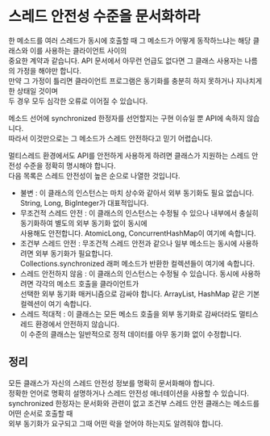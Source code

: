 # 스레드 안전성 수준을 문서화하라

한 메소드를 여러 스레드가 동시에 호출할 때 그 메소드가 어떻게 동작하느냐는 해당 클래스와 이를 사용하는 클라이언트 사이의   
중요한 계약과 같습니다. API 문서에서 아무런 언급도 없다면 그 클래스 사용자는 나름의 가정을 해야만 합니다.     
만약 그 가정이 틀리면 클라이언트 프로그램은 동기화를 충분히 하지 못하거나 지나치게 한 상태일 것이며    
두 경우 모두 심각한 오류로 이어질 수 있습니다.     

메소드 선어에 synchronized 한정자를 선언할지는 구현 이슈일 뿐 API에 속하지 않습니다.   
따라서 이것만으로는 그 메소드가 스레드 안전하다고 믿기 어렵습니다.      

멀티스레드 환경에서도 API를 안전하게 사용하게 하려면 클래스가 지원하는 스레드 안전성 수준을 정확히 명시해야 합니다.    
다음 목록은 스레드 안전성이 높은 순으로 나열한 것입니다.     

- 불변 : 이 클래스의 인스턴스는 마치 상수와 같아서 외부 동기화도 필요 없습니다. String, Long, BigInteger가 대표적입니다.
- 무조건적 스레드 안전 : 이 클래스의 인스턴스는 수정될 수 있으나 내부에서 충실히 동기화하여 별도의 외부 동기화 없이 동시에      
사용해도 안전합니다. AtomicLong, ConcurrentHashMap이 여기에 속합니다.       
- 조건부 스레드 안전 : 무조건적 스레드 안전과 같으나 일부 메소드는 동시에 사용하려면 외부 동기화가 필요합니다.   
Collections.synchronized 래퍼 메소드가 반환한 컬렉션들이 여기에 속합니다.      
- 스레드 안전하지 않음 : 이 클래스의 인스턴스는 수정될 수 있습니다. 동시에 사용하려면 각각의 메소드 호출을 클라이언트가   
선택한 외부 동기화 매커니즘으로 감싸야 합니다. ArrayList, HashMap 같은 기본 컬렉션이 여기 속합니다.       
- 스레드 적대적 : 이 클래스는 모든 메소드 호출을 외부 동기화로 감싸더라도 멀티스레드 환경에서 안전하지 않습니다.    
이 수준의 클래스는 일반적으로 정적 데이터를 아무 동기화 없이 수정합니다.       

## 정리

모든 클래스가 자신의 스레드 안전성 정보를 명확히 문서화해야 합니다.   
정확한 언어로 명확히 설명하거나 스레드 안전성 애너테이션을 사용할 수 있습니다.      
synchronized 한정자는 문서화와 관련이 없고 조건부 스레드 안전 클래스는 메소드를 어떤 순서로 호출할 때    
외부 동기화가 요구되고 그때 어떤 락을 얻어야 하는지도 알려줘야 합니다.       